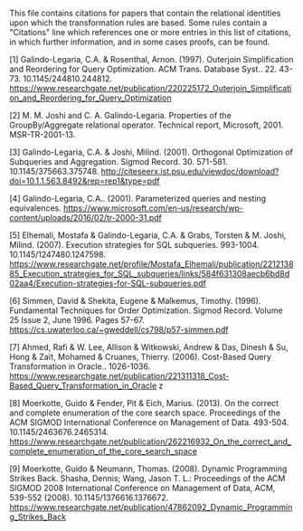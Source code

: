 This file contains citations for papers that contain the relational identities
upon which the transformation rules are based. Some rules contain a "Citations"
line which references one or more entries in this list of citations, in which
further information, and in some cases proofs, can be found.

[1] Galindo-Legaria, C.A. & Rosenthal, Arnon. (1997).
    Outerjoin Simplification and Reordering for Query Optimization.
    ACM Trans. Database Syst.. 22. 43-73. 10.1145/244810.244812.
    https://www.researchgate.net/publication/220225172_Outerjoin_Simplification_and_Reordering_for_Query_Optimization

[2] M. M. Joshi and C. A. Galindo-Legaria.
    Properties of the GroupBy/Aggregate relational operator.
    Technical report, Microsoft, 2001. MSR-TR-2001-13.

[3] Galindo-Legaria, C.A. & Joshi, Milind. (2001).
    Orthogonal Optimization of Subqueries and Aggregation.
    Sigmod Record. 30. 571-581. 10.1145/375663.375748. 
    http://citeseerx.ist.psu.edu/viewdoc/download?doi=10.1.1.563.8492&rep=rep1&type=pdf

[4] Galindo-Legaria, C.A.. (2001).
    Parameterized queries and nesting equivalences.
    https://www.microsoft.com/en-us/research/wp-content/uploads/2016/02/tr-2000-31.pdf

[5] Elhemali, Mostafa & Galindo-Legaria, C.A. & Grabs, Torsten & M. Joshi, Milind. (2007).
    Execution strategies for SQL subqueries.
    993-1004. 10.1145/1247480.1247598.
    https://www.researchgate.net/profile/Mostafa_Elhemali/publication/221213885_Execution_strategies_for_SQL_subqueries/links/584f631308aecb6bd8d02aa4/Execution-strategies-for-SQL-subqueries.pdf

[6] Simmen, David & Shekita, Eugene & Malkemus, Timothy. (1996).
    Fundamental Techniques for Order Optimization.
    Sigmod Record. Volume 25 Issue 2, June 1996. Pages 57-67.
    https://cs.uwaterloo.ca/~gweddell/cs798/p57-simmen.pdf

[7] Ahmed, Rafi & W. Lee, Allison & Witkowski, Andrew & Das, Dinesh & Su, Hong & Zaït, Mohamed & Cruanes, Thierry. (2006).
    Cost-Based Query Transformation in Oracle.. 1026-1036.
    https://www.researchgate.net/publication/221311318_Cost-Based_Query_Transformation_in_Oracle z

[8] Moerkotte, Guido & Fender, Pit & Eich, Marius. (2013). 
    On the correct and complete enumeration of the core search space. 
    Proceedings of the ACM SIGMOD International Conference on Management of Data. 
    493-504. 10.1145/2463676.2465314. 
    https://www.researchgate.net/publication/262216932_On_the_correct_and_complete_enumeration_of_the_core_search_space
    
[9] Moerkotte, Guido & Neumann, Thomas. (2008). 
    Dynamic Programming Strikes Back. 
    Shasha, Dennis; Wang, Jason T. L.: Proceedings of the ACM SIGMOD 2008 International Conference on Management of Data, ACM, 539-552 (2008). 
    10.1145/1376616.1376672. 
    https://www.researchgate.net/publication/47862092_Dynamic_Programming_Strikes_Back
